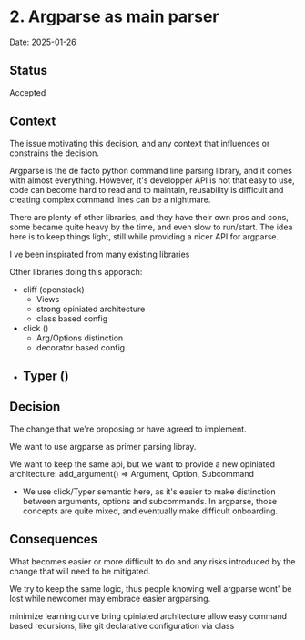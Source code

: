 # 2. Argparse as main parser

Date: 2025-01-26

## Status

Accepted

## Context

The issue motivating this decision, and any context that influences or constrains the decision.

Argparse is the de facto python command line parsing library, and it comes with almost
everything. However, it's developper API is not that easy to use, code can become hard to read and
to maintain, reusability is difficult and creating complex command lines can be a nightmare.

There are plenty of other libraries, and they have their own pros and cons, some became quite heavy by the time, and even slow to run/start. The idea here is to keep things light, still while providing a nicer API for argparse.

I ve been inspirated from many existing libraries

Other libraries doing this apporach:
- cliff (openstack)
  - Views
  - strong opiniated architecture
  - class based config
- click ()
  - Arg/Options distinction
  - decorator based config
- Typer ()
  - 

## Decision

The change that we're proposing or have agreed to implement.

We want to use argparse as primer parsing libray. 

We want to keep the same api, but we want to provide a new opiniated architecture:
add_argument() => Argument, Option, Subcommand
  * We use click/Typer semantic here, as it's easier to make distinction between arguments, options and subcommands. In argparse, those concepts are quite mixed, and eventually make difficult onboarding.



## Consequences

What becomes easier or more difficult to do and any risks introduced by the change that will need to be mitigated.


We try to keep the same logic, thus
people knowing well argparse wont' be lost while newcomer may embrace easier argparsing.

minimize learning curve
bring opiniated architecture
allow easy command based recursions, like git
declarative configuration via class


